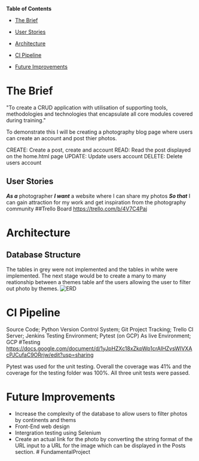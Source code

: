 **Table of Contents**

* [The Brief](#the-brief)

* [User Stories](#user-stories)

* [Architecture](#architecture)

* [CI Pipeline](#CI-Pipeline)

* [Future Improvements](#Future-Improvements)


# The Brief
"To create a CRUD application with utilisation of supporting tools, methodologies and technologies that encapsulate all core modules covered during training."

To demonstrate this I will be creating a photography blog page where users can create an account and post thier photos.

CREATE: Create a post, create and account
READ: Read the post displayed on the home.html page
UPDATE: Update users account
DELETE: Delete users account 

## User Stories
***As a*** photographer 
***I want*** a website where I can share my photos 
***So that*** I can gain attraction for my work and get inspiration from the photography community
##Trello Board
https://trello.com/b/4V7C4Paj


# Architecture 
## Database Structure
The tables in grey were not implemented and the tables in white were implemented. The next stage would be to create a many to many reationship between a themes table anf the users allowing the user to filter out photo by themes. 
![ERD](https://www.lucidchart.com/documents/view/f6f6954e-c6a6-4434-9025-5125b7afa75c "ERD")

# CI Pipeline
Source Code; Python
Version Control System; Git
Project Tracking; Trello
CI Server; Jenkins
Testing Environment; Pytest (on GCP)
As live Environment; GCP
#Testing
https://docs.google.com/document/d/1yJpHZXc18xZkpWp1crAIHZvsWIVXAcPJCufaC9ORrjw/edit?usp=sharing

Pytest was used for the unit testing. Overall the coverage was 41% and the coverage for the testing folder was 100%. All three unit tests were passed. 

# Future Improvements 
- Increase the complexity of the database to allow users to filter photos by continents and thems
- Front-End web design 
- Intergration testing using Selenium
- Create an actual link for the photo by converting the string format of the URL input to a URL for the image which can be displayed in the Posts section. # FundamentalProject
